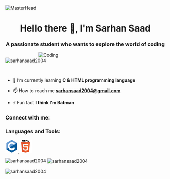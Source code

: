 ![MasterHead](https://camo.githubusercontent.com/f68e1dadfdb6904f8320b8f20e1794d39efeb536fbe9b5d9891a64e5bb730b0a/68747470733a2f2f7777772e63617265657267756964652e636f6d2f6361726565722f77702d636f6e74656e742f75706c6f6164732f323032302f30332f67697068792d372e676966)
<h1 align="center">Hello there 👋, I'm Sarhan Saad</h1>
<h3 align="center">A passionate student who wants to explore the world of coding</h3>
<img align="right" alt="Coding" width="400" src="https://raw.githubusercontent.com/gist/vininjr/d29bb07bdadb41e4b0923bc8fa748b1a/raw/88f20c9d749d756be63f22b09f3c4ac570bc5101/programming.gif"

<p align="left"> <img src="https://komarev.com/ghpvc/?username=sarhansaad2004&label=Profile%20views&color=0e75b6&style=flat" alt="sarhansaad2004" /> </p>

<p align="left"> <a href="https://twitter.com/" target="blank"><img src="https://img.shields.io/twitter/follow/?logo=twitter&style=for-the-badge" alt="" /></a> </p>

- 🌱 I’m currently learning **C & HTML programming language**

- 📫 How to reach me **sarhansaad2004@gmail.com**

- ⚡ Fun fact **I think I'm Batman**

<h3 align="left">Connect with me:</h3>
<p align="left">
</p>

<h3 align="left">Languages and Tools:</h3>
<p align="left"> <a href="https://www.cprogramming.com/" target="_blank" rel="noreferrer"> <img src="https://raw.githubusercontent.com/devicons/devicon/master/icons/c/c-original.svg" alt="c" width="40" height="40"/> </a> <a href="https://www.w3.org/html/" target="_blank" rel="noreferrer"> <img src="https://raw.githubusercontent.com/devicons/devicon/master/icons/html5/html5-original-wordmark.svg" alt="html5" width="40" height="40"/> </a> </p>

<p><img align="left" src="https://github-readme-stats.vercel.app/api/top-langs?username=sarhansaad2004&show_icons=true&locale=en&layout=compact" alt="sarhansaad2004" /></p>

<p>&nbsp;<img align="center" src="https://github-readme-stats.vercel.app/api?username=sarhansaad2004&show_icons=true&locale=en" alt="sarhansaad2004" /></p>

<p><img align="center" src="https://github-readme-streak-stats.herokuapp.com/?user=sarhansaad2004&" alt="sarhansaad2004" /></p>

